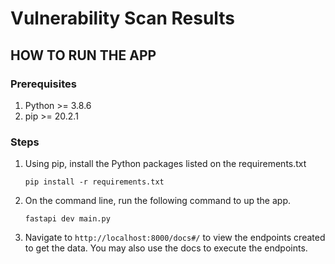 Vulnerability Scan Results
========

## HOW TO RUN THE APP

### Prerequisites
1. Python >= 3.8.6
2. pip >= 20.2.1

### Steps
1. Using pip, install the Python packages listed on the requirements.txt
    ```
    pip install -r requirements.txt
    ```
2. On the command line, run the following command to up the app.
    ```
    fastapi dev main.py
    ```
3. Navigate to `http://localhost:8000/docs#/` to view the endpoints created to get the data. You may also use the docs to execute the endpoints.
 
